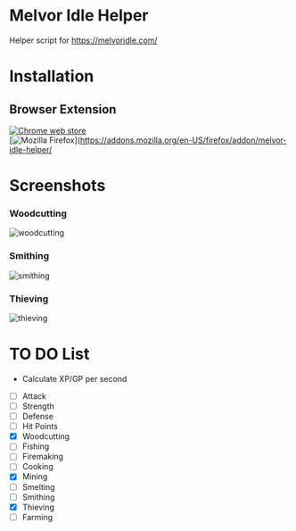 # Melvor Idle Helper
Helper script for https://melvoridle.com/

# Installation

## Browser Extension
[![Chrome web store](https://img.shields.io/chrome-web-store/v/oohpcmhalnghhalafmmikpjcmmdnlelb?color=4285F4&logo=google-chrome&style=flat-square)](https://chrome.google.com/webstore/detail/melvor-idle-helper/oohpcmhalnghhalafmmikpjcmmdnlelb)<br/>
[![Mozilla Firefox](https://img.shields.io/amo/v/melvor-idle-helper?color=FF9400&logo=mozilla-firefox&style=flat-square)](https://addons.mozilla.org/en-US/firefox/addon/melvor-idle-helper/

# Screenshots

### Woodcutting
![woodcutting](https://i.imgur.com/haCNvPH.png)
### Smithing
![smithing](https://i.imgur.com/5CSXraL.png)
### Thieving
![thieving](https://i.imgur.com/2nC7K7L.png)

# TO DO List

- Calculate XP/GP per second
 - [ ] Attack
 - [ ] Strength
 - [ ] Defense
 - [ ] Hit Points
 - [x] Woodcutting
 - [ ] Fishing
 - [ ] Firemaking
 - [ ] Cooking
 - [x] Mining
 - [ ] Smelting
 - [ ] Smithing
 - [x] Thieving
 - [ ] Farming
